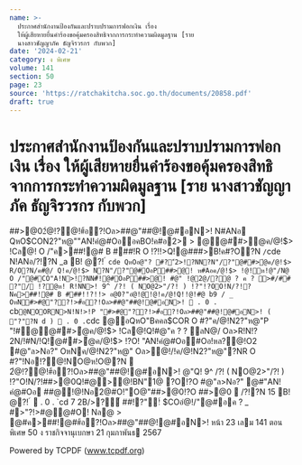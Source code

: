 ```yaml
---
name: >-
  ประกาศสำนักงานป้องกันและปราบปรามการฟอกเงิน เรื่อง
  ให้ผู้เสียหายยื่นคำร้องขอคุ้มครองสิทธิจากการกระทำความผิดมูลฐาน [ราย
  นางสาวชัญญาภัค ธัญจิรวรกร กับพวก]
date: '2024-02-21'
category: ง พิเศษ
volume: 141
section: 50
page: 23
source: 'https://ratchakitcha.soc.go.th/documents/20858.pdf'
draft: true
---
```


# ประกาศสำนักงานป้องกันและปราบปรามการฟอกเงิน เรื่อง ให้ผู้เสียหายยื่นคำร้องขอคุ้มครองสิทธิจากการกระทำความผิดมูลฐาน [ราย นางสาวชัญญาภัค ธัญจิรวรกร กับพวก]

##>@02ํ@!?@!#้อ?!Oล>##@"##@!@#อN>! N#ANอ QหO$CON2?"ห@""AN!คํ@#OออคBO!ค#อ2> > @@##>ํ@ค/@!$> !Cล@! O /"ค>##!@# B ###!R O !?!!>Q!@###>B!ค#?O?N ` / `cde N!ANอ/?!?N _a B! @?! ์ `cde QหOอ@"? #?"์2>!?NN?N"/?"@##>ํ@ค/@!$> R/O?N/ค#@/ Q!ค/@!$> N?N"/?"@#OอP##>@! ห#Aอค/@!$> !@!ห!@"/N@ O /"@#CO"A!N>!?NN#็!@#OอP##>@! #@" !@2@/?@ ? ค ? >#/## ?"/ !?ํ@ห! R!NN>! 9^ /?! ( NO@2>"/?! ) !?"!?OO!N/?!?Nค>##!@# B ###!!?!!> อ@0?"อํ@!@!@!ค/@!Q!!@!#@ b9 / _ OหN#>#@"??!>#้อ?!Oล>##@"##@!@#อN>!  . 0 . `cb` @NOORN>N!N!>!P "#>#@"??!>#้อ?!Oล>##@"##@!@#อN>! ( "?"?N d )  . 0 . `cdc @อQหO"Bคคล$COR O #?"ค/@!N2?"ห@"P "!#@@##>ํ@ค/@!$> !Cล@!Q!#@"ค ? ? ลN@/ Oล>R!N!?2N/!#N/!Q!@##>ํ@ค/@!$> !?O! "AN!คํ@#Oอ#Oอ!หล?@!O2 #@"ล>Nอ?" OหNค/@!N2?"ห@" Oล>ํ@!/!ค/@!N2?"ห@"?NR O #?"!Nอ!?@!NO@ห!O@?N  2ํ@!?@!#้อ?!Oล>##@"##@!@#อN>! @"Q! 9^ /?! ( NO@2>"/?! ) !?"O!N/?!##>@0Q!#@>@!BN"1@ ?O!?O #@"ล>Nอ?" @#"AN!คํ@#Oอ ##@!@!Nอ2@#O!"O@"##>@0!?O ##>@0  /?!?N 15 B! @?! ์  . 0 . `cd 7 2B/>?์ ##!?"!์ $COอํ@!/"@#อค ? _ #>"?!>#@@#O! Nล@ > @#ค>##!@##้อ?!Oล>##@"##@!@#อN>! หน้า 23 เลม 141 ตอนพิเศษ 50 ง ราชกิจจานุเบกษา 21 กุมภาพันธ 2567

Powered by TCPDF (www.tcpdf.org)
